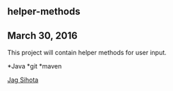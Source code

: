 ## helper-methods

## March 30, 2016

This project will contain helper methods for user input.

*Java
*git
*maven

[Jag Sihota](www.sqasolution.com)
